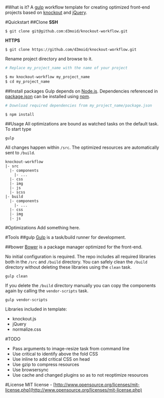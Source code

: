 #What is it?
A [gulp](https://github.com/gulpjs/gulp) workflow template for creating optimized front-end projects based on [knockout](https://github.com/knockout/knockout) and [jQuery](https://github.com/jquery/jquery). 

#Quickstart
##Clone
**SSH**
```
$ git clone git@github.com:d3moid/knockout-workflow.git
```
**HTTPS**
```
$ git clone https://github.com/d3moid/knockout-workflow.git
```
Rename project directory and browse to it.
```sh
# Replace my_project_name with the name of your project

$ mv knockout-workflow my_project_name
$ cd my_project_name
```
##Install packages
Gulp depends on [Node.js](www.nodejs.org). Dependencies  referenced in [package.json](https://github.com/d3moid/knockout-workflow/blob/master/package.json) can be installed using [npm](www.npmjs.org).
```sh
# Download required dependencies from my_project_name/package.json

$ npm install
```
##Usage
All optimizations are bound as watched tasks on the default task. To start type
```
gulp
```

All changes happen within `/src`. The optimized resources are automatically sent to `/build`. 
```
knockout-workflow
|- src
  |- components
    |- ...
  |- css
  |- img
  |- js
  |- scss
|- build
  |- components
    |- ...
  |- css
  |- img
  |- js
```
#Optimizations
Add something here.

#Tools
##gulp
[Gulp](https://github.com/gulpjs/gulp) is a task/build runner for development. 

##bower
[Bower](https://github.com/bower/bower) is a package manager optimized for the front-end. 

No initial configuration is required. The repo includes all required libraries both in the `/src` and `/build` directory. You can safely clean the `/build` directory without deleting these libraries using the `clean` task. 
```
gulp clean
```
If you delete the `/build` directory manually you can copy the components again by calling the `vendor-scripts` task.
```
gulp vendor-scripts
```
Libraries included in template:
- knockout.js
- jQuery
- normalize.css

#TODO
- Pass arguments to image-resize task from command line
- Use critical to identify above the fold CSS
- Use inline to add critical CSS on head
- Use gzip to compress resources
- Use browsersync
- Use cache and changed plugins so as to not reoptimize resources

#License
MIT license - [http://www.opensource.org/licenses/mit-license.php](http://www.opensource.org/licenses/mit-license.php)
